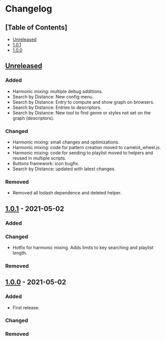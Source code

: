 # Changelog

## [Table of Contents]
- [Unreleased](#unreleased)
- [1.0.1](#101---2021-05-02)
- [1.0.0](#100---2021-05-02)

## [Unreleased][]
### Added
- Harmonic mixing: multiple debug additions.
- Search by Distance: New config menu.
- Search by Distance: Entry to compute and show graph on browsers.
- Search by Distance: Entries to descriptors.
- Search by Distance: New tool to find genre or styles not set on the graph (descriptors).

### Changed
- Harmonic mixing: small changes and optimizations.
- Harmonic mixing: code for pattern creation moved to camelot_wheel.js.
- Harmonic mixing: code for sending to playlist moved to helpers and reused in multiple scripts.
- Buttons framework: icon bugfix.
- Search by Distance: updated with latest changes.

### Removed
- Removed all lodash dependence and deleted helper.

## [1.0.1] - 2021-05-02
### Added

### Changed
- Hotfix for harmonic mixing. Adds limits to key searching and playlist length.

### Removed

## [1.0.0] - 2021-05-02
### Added
- First release.

### Changed

### Removed

[Unreleased]: https://github.com/regorxxx/Playlist-Tools-SMP/compare/v1.0.1...HEAD
[1.0.1]: https://github.com/regorxxx/Playlist-Tools-SMP/compare/v1.0.0...v1.0.1
[1.0.0]: https://github.com/regorxxx/Playlist-Tools-SMP/compare/9df4560...v1.0.0
